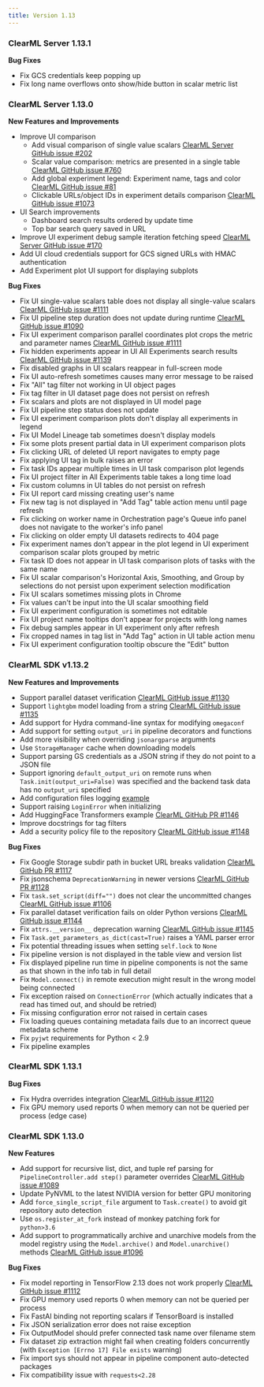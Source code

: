 ```yaml
---
title: Version 1.13
---
```


### ClearML Server 1.13.1

**Bug Fixes**
* Fix GCS credentials keep popping up
* Fix long name overflows onto show/hide button in scalar metric list

### ClearML Server 1.13.0 

**New Features and Improvements**
* Improve UI comparison
  * Add visual comparison of single value scalars [ClearML Server GitHub issue #202](https://github.com/allegroai/clearml-server/issues/202) 
  * Scalar value comparison: metrics are presented in a single table [ClearML GitHub issue #760](https://github.com/allegroai/clearml/issues/760)
  * Add global experiment legend: Experiment name, tags and color [ClearML GitHub issue #81](https://github.com/allegroai/clearml/issues/81)
  * Clickable URLs/object IDs in experiment details comparison [ClearML GitHub issue #1073](https://github.com/allegroai/clearml/issues/1073)
* UI Search improvements
  * Dashboard search results ordered by update time
  * Top bar search query saved in URL
* Improve UI experiment debug sample iteration fetching speed [ClearML Server GitHub issue #170](https://github.com/allegroai/clearml-server/issues/170)
* Add UI cloud credentials support for GCS signed URLs with HMAC authentication
* Add Experiment plot UI support for displaying subplots

**Bug Fixes**
* Fix UI single-value scalars table does not display all single-value scalars [ClearML GitHub issue #1111](https://github.com/allegroai/clearml/issues/1111)
* Fix UI pipeline step duration does not update during runtime [ClearML GitHub issue #1090](https://github.com/allegroai/clearml/issues/1090)
* Fix UI experiment comparison parallel coordinates plot crops the metric and parameter names [ClearML GitHub issue #1111](https://github.com/allegroai/clearml/issues/1111)
* Fix hidden experiments appear in UI All Experiments search results [ClearML GitHub issue #1139](https://github.com/allegroai/clearml/issues/1139)
* Fix disabled graphs in UI scalars reappear in full-screen mode
* Fix UI auto-refresh sometimes causes many error message to be raised
* Fix "All" tag filter not working in UI object pages
* Fix tag filter in UI dataset page does not persist on refresh
* Fix scalars and plots are not displayed in UI model page
* Fix UI pipeline step status does not update
* Fix UI experiment comparison plots don't display all experiments in legend
* Fix UI Model Lineage tab sometimes doesn't display models
* Fix some plots present partial data in UI experiment comparison plots
* Fix clicking URL of deleted UI report navigates to empty page
* Fix applying UI tag in bulk raises an error
* Fix task IDs appear multiple times in UI task comparison plot legends
* Fix UI project filter in All Experiments table takes a long time load
* Fix custom columns in UI tables do not persist on refresh
* Fix UI report card missing creating user's name
* Fix new tag is not displayed in "Add Tag" table action menu until page refresh
* Fix clicking on worker name in Orchestration page's Queue info panel does not navigate to the worker's info panel
* Fix clicking on older empty UI datasets redirects to 404 page
* Fix experiment names don't appear in the plot legend in UI experiment comparison scalar plots grouped by metric
* Fix task ID does not appear in UI task comparison plots of tasks with the same name
* Fix UI scalar comparison's Horizontal Axis, Smoothing, and Group by selections do not persist upon experiment selection modification
* Fix UI scalars sometimes missing plots in Chrome
* Fix values can't be input into the UI scalar smoothing field
* Fix UI experiment configuration is sometimes not editable
* Fix UI project name tooltips don't appear for projects with long names
* Fix debug samples appear in UI experiment only after refresh
* Fix cropped names in tag list in "Add Tag" action in UI table action menu
* Fix UI experiment configuration tooltip obscure the "Edit" button

### ClearML SDK v1.13.2

**New Features and Improvements**

* Support parallel dataset verification [ClearML GitHub issue #1130](https://github.com/allegroai/clearml/issues/1130)
* Support `lightgbm` model loading from a string [ClearML GitHub issue #1135](https://github.com/allegroai/clearml/issues/1135)
* Add support for Hydra command-line syntax for modifying `omegaconf`
* Add support for setting `output_uri` in pipeline decorators and functions
* Add more visibility when overriding `jsonargparse` arguments
* Use `StorageManager` cache when downloading models
* Support parsing GS credentials as a JSON string if they do not point to a JSON file
* Support ignoring `default_output_uri` on remote runs when `Task.init(output_uri=False)` was specified and the backend task data has no `output_uri` specified
* Add configuration files logging [example](https://github.com/allegroai/clearml/blob/e6f1cc8a5c65f7007cf6452745d09795e776a548/examples/reporting/config_files.py)
* Support raising `LoginError` when initializing
* Add HuggingFace Transformers example [ClearML GitHub PR #1146](https://github.com/allegroai/clearml/pull/1146)
* Improve docstrings for tag filters
* Add a security policy file to the repository [ClearML GitHub issue #1148](https://github.com/allegroai/clearml/issues/1148)


**Bug Fixes**
* Fix Google Storage subdir path in bucket URL breaks validation [ClearML GitHub PR #1117](https://github.com/allegroai/clearml/pull/1117)
* Fix jsonschema `DeprecationWarning` in newer versions [ClearML GitHub PR #1128](https://github.com/allegroai/clearml/pull/1128)
* Fix `task.set_script(diff="")` does not clear the uncommitted changes [ClearML GitHub issue #1106](https://github.com/allegroai/clearml/issues/1106)
* Fix parallel dataset verification fails on older Python versions [ClearML GitHub issue #1144](https://github.com/allegroai/clearml/issues/1144)
* Fix `attrs.__version__` deprecation warning [ClearML GitHub issue #1145](https://github.com/allegroai/clearml/issues/1145)
* Fix `Task.get_parameters_as_dict(cast=True)` raises a YAML parser error
* Fix potential threading issues when setting `self.lock` to `None`
* Fix pipeline version is not displayed in the table view and version list
* Fix displayed pipeline run time in pipeline components is not the same as that shown in the info tab in full detail
* Fix `Model.connect()` in remote execution might result in the wrong model being connected
* Fix exception raised on `ConnectionError` (which actually indicates that a read has timed out, and should be retried)
* Fix missing configuration error not raised in certain cases
* Fix loading queues containing metadata fails due to an incorrect queue metadata scheme
* Fix `pyjwt` requirements for Python < 2.9
* Fix pipeline examples

### ClearML SDK 1.13.1

**Bug Fixes**
* Fix Hydra overrides integration [ClearML GitHub issue #1120](https://github.com/allegroai/clearml/issues/1120)
* Fix GPU memory used reports 0 when memory can not be queried per process (edge case)

### ClearML SDK 1.13.0

**New Features**
* Add support for recursive list, dict, and tuple ref parsing for `PipelineController.add step()` parameter overrides [ClearML GitHub issue #1089](https://github.com/allegroai/clearml/issues/1089)
* Update PyNVML to the latest NVIDIA version for better GPU monitoring
* Add `force_single_script_file` argument to `Task.create()` to avoid git repository auto detection
* Use `os.register_at_fork` instead of monkey patching fork for `python>3.6`
* Add support to programmatically archive and unarchive models from the model registry using the `Model.archive()` and 
`Model.unarchive()` methods [ClearML GitHub issue #1096](https://github.com/allegroai/clearml/issues/1096)

**Bug Fixes**
* Fix model reporting in TensorFlow 2.13 does not work properly [ClearML GitHub issue #1112](https://github.com/allegroai/clearml/issues/1112)
* Fix GPU memory used reports 0 when memory can not be queried per process
* Fix FastAI binding not reporting scalars if TensorBoard is installed
* Fix JSON serialization error does not raise exception
* Fix OutputModel should prefer connected task name over filename stem
* Fix dataset zip extraction might fail when creating folders concurrently (with `Exception [Errno 17] File exists` warning)
* Fix import sys should not appear in pipeline component auto-detected packages
* Fix compatibility issue with `requests<2.28`